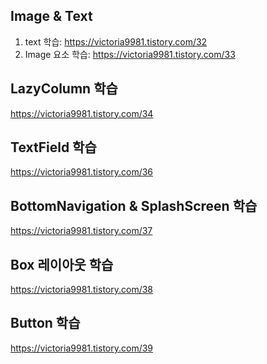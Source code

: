 ## Image & Text
1. text 학습: https://victoria9981.tistory.com/32
2. Image 요소 학습: https://victoria9981.tistory.com/33

## LazyColumn 학습
https://victoria9981.tistory.com/34

## TextField 학습
https://victoria9981.tistory.com/36

## BottomNavigation & SplashScreen 학습
https://victoria9981.tistory.com/37

## Box 레이아웃 학습
https://victoria9981.tistory.com/38

## Button 학습
https://victoria9981.tistory.com/39
